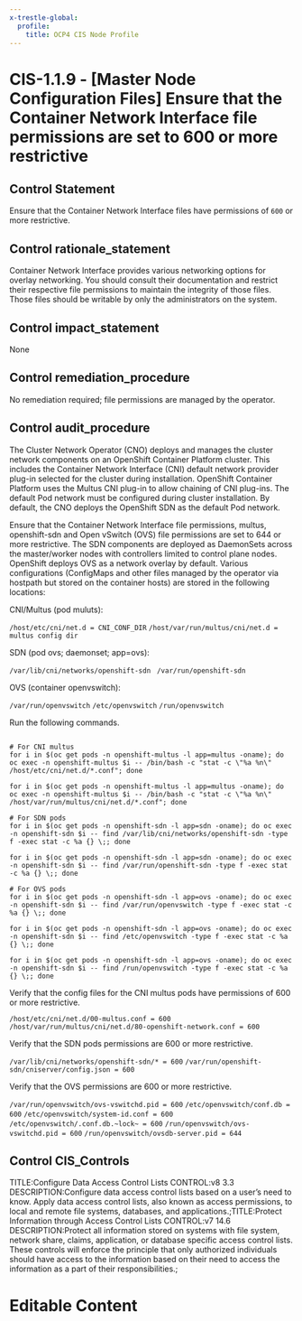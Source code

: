 ```yaml
---
x-trestle-global:
  profile:
    title: OCP4 CIS Node Profile
---
```


# CIS-1.1.9 - \[Master Node Configuration Files\] Ensure that the Container Network Interface file permissions are set to 600 or more restrictive

## Control Statement

Ensure that the Container Network Interface files have permissions of `600` or more restrictive.

## Control rationale_statement

Container Network Interface provides various networking options for overlay networking. You should consult their documentation and restrict their respective file permissions to maintain the integrity of those files. Those files should be writable by only the administrators on the system.

## Control impact_statement

None

## Control remediation_procedure

No remediation required; file permissions are managed by the operator.

## Control audit_procedure

The Cluster Network Operator (CNO) deploys and manages the cluster network components on an OpenShift Container Platform cluster. This includes the Container Network Interface (CNI) default network provider plug-in selected for the cluster during installation. OpenShift Container Platform uses the Multus CNI plug-in to allow chaining of CNI plug-ins. The default Pod network must be configured during cluster installation. By default, the CNO deploys the OpenShift SDN as the default Pod network. 

Ensure that the Container Network Interface file permissions, multus, openshift-sdn and Open vSwitch (OVS) file permissions are set to 644 or more restrictive. The SDN components are deployed as DaemonSets across the master/worker nodes with controllers limited to control plane nodes. OpenShift deploys OVS as a network overlay by default. Various configurations (ConfigMaps and other files managed by the operator via hostpath but stored on the container hosts) are stored in the following locations:

CNI/Multus (pod muluts):

`/host/etc/cni/net.d = CNI_CONF_DIR`
`/host/var/run/multus/cni/net.d = multus config dir`

SDN (pod ovs; daemonset; app=ovs):

`/var/lib/cni/networks/openshift-sdn `
`/var/run/openshift-sdn`

OVS (container openvswitch):

`/var/run/openvswitch`
`/etc/openvswitch`
`/run/openvswitch`

Run the following commands. 

```

# For CNI multus
for i in $(oc get pods -n openshift-multus -l app=multus -oname); do oc exec -n openshift-multus $i -- /bin/bash -c "stat -c \"%a %n\" /host/etc/cni/net.d/*.conf"; done

for i in $(oc get pods -n openshift-multus -l app=multus -oname); do oc exec -n openshift-multus $i -- /bin/bash -c "stat -c \"%a %n\" /host/var/run/multus/cni/net.d/*.conf"; done

# For SDN pods
for i in $(oc get pods -n openshift-sdn -l app=sdn -oname); do oc exec -n openshift-sdn $i -- find /var/lib/cni/networks/openshift-sdn -type f -exec stat -c %a {} \;; done

for i in $(oc get pods -n openshift-sdn -l app=sdn -oname); do oc exec -n openshift-sdn $i -- find /var/run/openshift-sdn -type f -exec stat -c %a {} \;; done

# For OVS pods
for i in $(oc get pods -n openshift-sdn -l app=ovs -oname); do oc exec -n openshift-sdn $i -- find /var/run/openvswitch -type f -exec stat -c %a {} \;; done 

for i in $(oc get pods -n openshift-sdn -l app=ovs -oname); do oc exec -n openshift-sdn $i -- find /etc/openvswitch -type f -exec stat -c %a {} \;; done 

for i in $(oc get pods -n openshift-sdn -l app=ovs -oname); do oc exec -n openshift-sdn $i -- find /run/openvswitch -type f -exec stat -c %a {} \;; done 
```

Verify that the config files for the CNI multus pods have permissions of 600 or more restrictive. 

`/host/etc/cni/net.d/00-multus.conf = 600`
`/host/var/run/multus/cni/net.d/80-openshift-network.conf = 600`

Verify that the SDN pods permissions are 600 or more restrictive.

`/var/lib/cni/networks/openshift-sdn/* = 600`
`/var/run/openshift-sdn/cniserver/config.json = 600`

Verify that the OVS permissions are 600 or more restrictive.

`/var/run/openvswitch/ovs-vswitchd.pid = 600`
`/etc/openvswitch/conf.db = 600`
`/etc/openvswitch/system-id.conf = 600`
`/etc/openvswitch/.conf.db.~lock~ = 600`
`/run/openvswitch/ovs-vswitchd.pid = 600`
`/run/openvswitch/ovsdb-server.pid = 644`

## Control CIS_Controls

TITLE:Configure Data Access Control Lists CONTROL:v8 3.3 DESCRIPTION:Configure data access control lists based on a user’s need to know. Apply data access control lists, also known as access permissions, to local and remote file systems, databases, and applications.;TITLE:Protect Information through Access Control Lists CONTROL:v7 14.6 DESCRIPTION:Protect all information stored on systems with file system, network share, claims, application, or database specific access control lists. These controls will enforce the principle that only authorized individuals should have access to the information based on their need to access the information as a part of their responsibilities.;

# Editable Content

<!-- Make additions and edits below -->
<!-- The above represents the contents of the control as received by the profile, prior to additions. -->
<!-- If the profile makes additions to the control, they will appear below. -->
<!-- The above markdown may not be edited but you may edit the content below, and/or introduce new additions to be made by the profile. -->
<!-- If there is a yaml header at the top, parameter values may be edited. Use --set-parameters to incorporate the changes during assembly. -->
<!-- The content here will then replace what is in the profile for this control, after running profile-assemble. -->
<!-- The current profile has no added parts for this control, but you may add new ones here. -->
<!-- Each addition must have a heading either of the form ## Control my_addition_name -->
<!-- or ## Part a. (where the a. refers to one of the control statement labels.) -->
<!-- "## Control" parts are new parts added after the statement part. -->
<!-- "## Part" parts are new parts added into the top-level statement part with that label. -->
<!-- Subparts may be added with nested hash levels of the form ### My Subpart Name -->
<!-- underneath the parent ## Control or ## Part being added -->
<!-- See https://ibm.github.io/compliance-trestle/tutorials/ssp_profile_catalog_authoring/ssp_profile_catalog_authoring for guidance. -->
